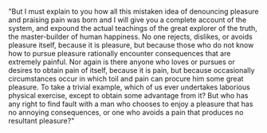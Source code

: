 "But I must explain to you how all this mistaken idea of denouncing pleasure and
praising pain was born and I will give you a complete account of the system, and
expound the actual teachings of the great explorer of the truth, the master-builder 
of human happiness. No one rejects, dislikes, or avoids pleasure itself, because it 
is pleasure, but because those who do not know how to pursue pleasure rationally 
encounter consequences that are extremely painful. Nor again is there anyone who 
loves or pursues or desires to obtain pain of itself, because it is pain, but 
because occasionally circumstances occur in which toil and pain can procure him 
some great pleasure. To take a trivial example, which of us ever undertakes 
laborious physical exercise, except to obtain some advantage from it? But who has 
any right to find fault with a man who chooses to enjoy a pleasure that has no 
annoying consequences, or one who avoids a pain that produces no resultant pleasure?"
